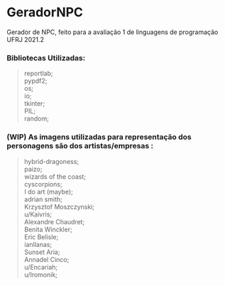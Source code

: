 # GeradorNPC
Gerador de NPC, feito para a avaliação 1 de linguagens de programação UFRJ 2021.2

### Bibliotecas Utilizadas: <br />
  >reportlab; <br />
  >pypdf2; <br />
  >os; <br />
  >io; <br />
  >tkinter; <br />
  >PIL; <br />
  >random; <br />

### (WIP) As imagens utilizadas para representação dos personagens são dos artistas/empresas :<br />
  >hybrid-dragoness; <br />
  >paizo; <br />
  >wizards of the coast;<br />
  >cyscorpions;<br />
  >I do art (maybe);<br />
  >adrian smith;<br />
  >Krzysztof Moszczynski;<br />
  >u/Kaivris;<br />
  >Alexandre Chaudret;<br />
  >Benita Winckler;<br />
  >Eric Belisle;<br />
  >ianllanas;<br />
  >Sunset Aria;<br />
  >Annadel Cinco;<br />
  >u/Encariah;<br />
  >u/Iromonik;<br />

